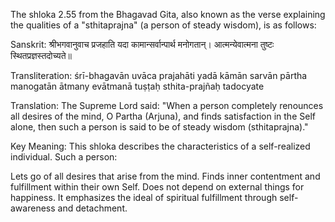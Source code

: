 The shloka 2.55 from the Bhagavad Gita, also known as the verse explaining the qualities of a "sthitaprajna" (a person of steady wisdom), is as follows:

Sanskrit:
श्रीभगवानुवाच
प्रजहाति यदा कामान्सर्वान्पार्थ मनोगतान्।
आत्मन्येवात्मना तुष्टः स्थितप्रज्ञस्तदोच्यते॥

Transliteration:
śrī-bhagavān uvāca
prajahāti yadā kāmān sarvān pārtha manogatān
ātmany evātmanā tuṣṭaḥ sthita-prajñaḥ tadocyate

Translation:
The Supreme Lord said:
"When a person completely renounces all desires of the mind, O Partha (Arjuna), and finds satisfaction in the Self alone, then such a person is said to be of steady wisdom (sthitaprajna)."

Key Meaning:
This shloka describes the characteristics of a self-realized individual. Such a person:

Lets go of all desires that arise from the mind.
Finds inner contentment and fulfillment within their own Self.
Does not depend on external things for happiness.
It emphasizes the ideal of spiritual fulfillment through self-awareness and detachment.
